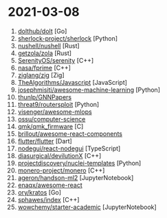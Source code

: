 # 2021-03-08

1. [dolthub/dolt](https://github.com/dolthub/dolt "Dolt – It's Git for Data") [Go]
2. [sherlock-project/sherlock](https://github.com/sherlock-project/sherlock "🔎 Hunt down social media accounts by username across social networks") [Python]
3. [nushell/nushell](https://github.com/nushell/nushell "A new type of shell") [Rust]
4. [getzola/zola](https://github.com/getzola/zola "A fast static site generator in a single binary with everything built-in. https://www.getzola.org") [Rust]
5. [SerenityOS/serenity](https://github.com/SerenityOS/serenity "The Serenity Operating System 🐞") [C++]
6. [nasa/fprime](https://github.com/nasa/fprime "F' - A flight software and embedded systems framework") [C++]
7. [ziglang/zig](https://github.com/ziglang/zig "General-purpose programming language and toolchain for maintaining robust, optimal, and reusable software.") [Zig]
8. [TheAlgorithms/Javascript](https://github.com/TheAlgorithms/Javascript "A repository for All algorithms implemented in Javascript (for educational purposes only)") [JavaScript]
9. [josephmisiti/awesome-machine-learning](https://github.com/josephmisiti/awesome-machine-learning "A curated list of awesome Machine Learning frameworks, libraries and software.") [Python]
10. [thunlp/GNNPapers](https://github.com/thunlp/GNNPapers "Must-read papers on graph neural networks (GNN)") 
11. [threat9/routersploit](https://github.com/threat9/routersploit "Exploitation Framework for Embedded Devices") [Python]
12. [visenger/awesome-mlops](https://github.com/visenger/awesome-mlops "A curated list of references for MLOps") 
13. [ossu/computer-science](https://github.com/ossu/computer-science "🎓 Path to a free self-taught education in Computer Science!") 
14. [qmk/qmk_firmware](https://github.com/qmk/qmk_firmware "Open-source keyboard firmware for Atmel AVR and Arm USB families") [C]
15. [brillout/awesome-react-components](https://github.com/brillout/awesome-react-components "Curated List of React Components & Libraries.") 
16. [flutter/flutter](https://github.com/flutter/flutter "Flutter makes it easy and fast to build beautiful apps for mobile and beyond.") [Dart]
17. [nodegui/react-nodegui](https://github.com/nodegui/react-nodegui "Build performant, native and cross-platform desktop applications with native React + powerful CSS like styling.🚀") [TypeScript]
18. [diasurgical/devilutionX](https://github.com/diasurgical/devilutionX "Diablo build for modern operating systems") [C++]
19. [projectdiscovery/nuclei-templates](https://github.com/projectdiscovery/nuclei-templates "Community curated list of templates for the nuclei engine to find a security vulnerability in the application.") [Python]
20. [monero-project/monero](https://github.com/monero-project/monero "Monero: the secure, private, untraceable cryptocurrency") [C++]
21. [ageron/handson-ml2](https://github.com/ageron/handson-ml2 "A series of Jupyter notebooks that walk you through the fundamentals of Machine Learning and Deep Learning in Python using Scikit-Learn, Keras and TensorFlow 2.") [JupyterNotebook]
22. [enaqx/awesome-react](https://github.com/enaqx/awesome-react "A collection of awesome things regarding React ecosystem") 
23. [ory/kratos](https://github.com/ory/kratos "Next-gen identity server (think Auth0, Okta, Firebase) with ORY-hardened authentication, MFA, FIDO2, profile management, identity schemas, social sign in, registration, account recovery, service-to-service and IoT auth. Can work as an OAuth2 / OpenID Connect Provider. Golang, headles, API-only - without templating or themeing headaches.") [Go]
24. [sphawes/index](https://github.com/sphawes/index "The Index is an open source pick and place machine.") [C++]
25. [wowchemy/starter-academic](https://github.com/wowchemy/starter-academic "🎓 Easily create a beautiful academic résumé or educational website using Hugo, GitHub, and Netlify") [JupyterNotebook]
